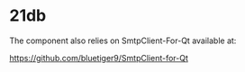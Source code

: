 # 21db

The component also relies on SmtpClient-For-Qt available at:

https://github.com/bluetiger9/SmtpClient-for-Qt
